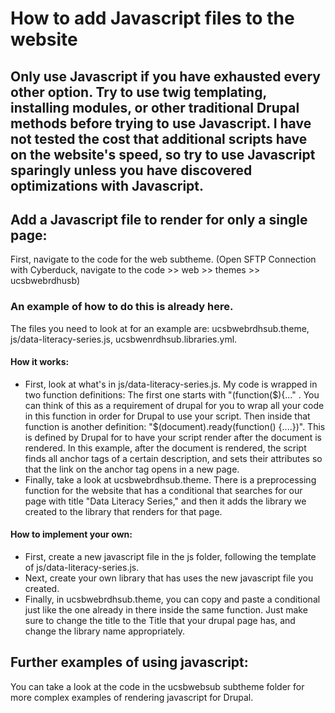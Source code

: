 # How to add Javascript files to the website

## Only use Javascript if you have exhausted every other option.  Try to use twig templating, installing modules, or other traditional Drupal methods before trying to use Javascript.  I have not tested the cost that additional scripts have on the website's speed, so try to use Javascript sparingly unless you have discovered optimizations with Javascript.  

## Add a Javascript file to render for only a single page:
First, navigate to the code for the web subtheme.  (Open SFTP Connection with Cyberduck, navigate to the code >> web >> themes >> ucsbwebrdhusb)

### An example of how to do this is already here.
The files you need to look at for an example are: ucsbwebrdhsub.theme, js/data-literacy-series.js, ucsbwenrdhsub.libraries.yml.
#### How it works:
- First, look at what's in js/data-literacy-series.js.  My code is wrapped in two function definitions: The first one starts with "(function($){..." .   You can think of this as a requirement of drupal for you to wrap all your code in this function in order for Drupal to use your script.  Then inside that function is another definition: 
"$(document).ready(function() {....})".  This is defined by Drupal for to have your script render after the document is rendered.  In this example, after the document is rendered, the script finds all anchor tags of a certain description, and sets their attributes so that the link on the anchor tag opens in a new page.
- Finally, take a look at ucsbwebrdhsub.theme.  There is a preprocessing function for the website that has a conditional that searches for our page with title "Data Literacy Series," and then it adds the library we created to the library that renders for that page.  
#### How to implement your own:
- First, create a new javascript file in the js folder, following the template of  js/data-literacy-series.js.
- Next, create your own library that has uses the new javascript file you created.  
- Finally, in  ucsbwebrdhsub.theme, you can copy and paste a conditional just like the one already in there inside the same function.  Just make sure to change the title to the Title that your drupal page has,  and change the library name appropriately. 

## Further examples of using javascript:  
You can take a look at the code in the ucsbwebsub subtheme folder for more complex examples of rendering javascript for Drupal.
